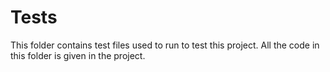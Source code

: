 # Tests
This folder contains test files used to run to test this project.
All the code in this folder is given in the project.
